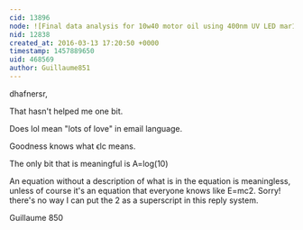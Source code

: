 ```yaml
---
cid: 13896
node: ![Final data analysis for 10w40 motor oil using 400nm UV LED mar12](../notes/dhaffnersr/03-12-2016/final-data-analysis-for-10w40-motor-oil-using-400nm-uv-led-mar12)
nid: 12838
created_at: 2016-03-13 17:20:50 +0000
timestamp: 1457889650
uid: 468569
author: Guillaume851
---
```


dhafnersr,

That hasn't helped me one bit.

Does lol mean "lots of love" in email language.

Goodness knows what ϵlc means.

The only bit that is meaningful is A=log(10)

An equation without a description of what is in the equation is meaningless, unless of course it's an equation that everyone knows like E=mc2. Sorry! there's no way I can put the 2 as a superscript in this reply system.

Guillaume 850